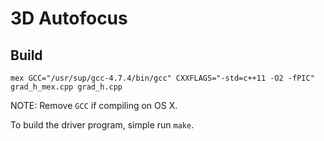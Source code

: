 # 3D Autofocus

## Build

```shell
mex GCC="/usr/sup/gcc-4.7.4/bin/gcc" CXXFLAGS="-std=c++11 -O2 -fPIC" grad_h_mex.cpp grad_h.cpp
```

NOTE: Remove `GCC` if compiling on OS X.

To build the driver program, simple run `make`.
